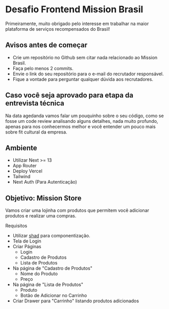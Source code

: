 # Desafio Frontend Mission Brasil
Primeiramente, muito obrigado pelo interesse em trabalhar na maior plataforma de serviços recompensados do Brasil!

## Avisos antes de começar
- Crie um repositório no Github sem citar nada relacionado ao Mission Brasil.
- Faça pelo menos 2 commits.
- Envie o link do seu repositório para o e-mail do recrutador responsável.
- Fique a vontade para perguntar qualquer dúvida aos recrutadores.

## Caso você seja aprovado para etapa da entrevista técnica
Na data agedanda vamos falar um pouquinho sobre o seu código, como se fosse um code review analisando alguns detalhes, nada muito profundo, apenas para nos conhecermos melhor e você entender um pouco mais sobre fit cultural da empresa.

## Ambiente
- Utilizar Next >= 13
- App Router
- Deploy Vercel
- Tailwind
- Next Auth (Para Autenticação)

## Objetivo: Mission Store
Vamos criar uma lojinha com produtos que permitem você adicionar produtos e realizar uma compras.

Requisitos
- Utilizar [shad](https://ui.shadcn.com/) para componentização.
- Tela de Login
- Criar Páginas
  - Login
  - Cadastro de Produtos
  - Lista de Produtos
- Na página de "Cadastro de Produtos"
  - Nome do Produto
  - Preço
- Na página de "Lista de Produtos"
  - Produto
  - Botão de Adicionar no Carrinho
- Criar Drawer para "Carrinho" listando produtos adicionados
